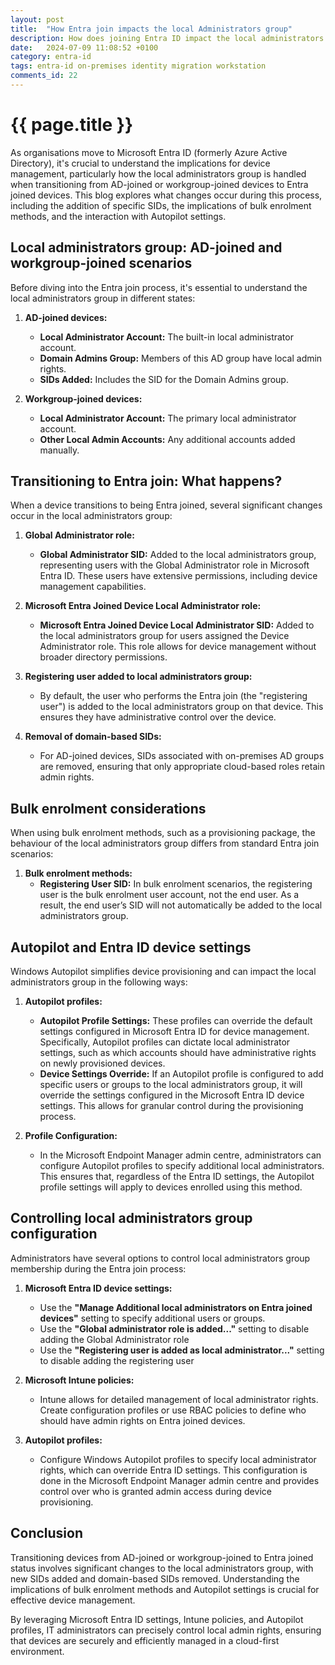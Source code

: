 ```yaml
---
layout: post
title:  "How Entra join impacts the local Administrators group"
description: How does joining Entra ID impact the local administrators group.  What is added and what is removed when you join Entra ID
date:   2024-07-09 11:08:52 +0100
category: entra-id
tags: entra-id on-premises identity migration workstation
comments_id: 22
---
```

<h1>{{ page.title }}</h1>


As organisations move to Microsoft Entra ID (formerly Azure Active Directory), it's crucial to understand the implications for device management, particularly how the local administrators group is handled when transitioning from AD-joined or workgroup-joined devices to Entra joined devices. This blog explores what changes occur during this process, including the addition of specific SIDs, the implications of bulk enrolment methods, and the interaction with Autopilot settings.

## Local administrators group: AD-joined and workgroup-joined scenarios

Before diving into the Entra join process, it's essential to understand the local administrators group in different states:

1. **AD-joined devices:**
   - **Local Administrator Account:** The built-in local administrator account.
   - **Domain Admins Group:** Members of this AD group have local admin rights.
   - **SIDs Added:** Includes the SID for the Domain Admins group.

2. **Workgroup-joined devices:**
   - **Local Administrator Account:** The primary local administrator account.
   - **Other Local Admin Accounts:** Any additional accounts added manually.

## Transitioning to Entra join: What happens?

When a device transitions to being Entra joined, several significant changes occur in the local administrators group:

1. **Global Administrator role:**
   - **Global Administrator SID:** Added to the local administrators group, representing users with the Global Administrator role in Microsoft Entra ID. These users have extensive permissions, including device management capabilities.

2. **Microsoft Entra Joined Device Local Administrator role:**
   - **Microsoft Entra Joined Device Local Administrator SID:** Added to the local administrators group for users assigned the Device Administrator role. This role allows for device management without broader directory permissions.

3. **Registering user added to local administrators group:**
   - By default, the user who performs the Entra join (the "registering user") is added to the local administrators group on that device. This ensures they have administrative control over the device.

4. **Removal of domain-based SIDs:**
   - For AD-joined devices, SIDs associated with on-premises AD groups are removed, ensuring that only appropriate cloud-based roles retain admin rights.

## Bulk enrolment considerations

When using bulk enrolment methods, such as a provisioning package, the behaviour of the local administrators group differs from standard Entra join scenarios:

1. **Bulk enrolment methods:**
   - **Registering User SID:** In bulk enrolment scenarios, the registering user is the bulk enrolment user account, not the end user. As a result, the end user’s SID will not automatically be added to the local administrators group. 

## Autopilot and Entra ID device settings

Windows Autopilot simplifies device provisioning and can impact the local administrators group in the following ways:

1. **Autopilot profiles:**
   - **Autopilot Profile Settings:** These profiles can override the default settings configured in Microsoft Entra ID for device management. Specifically, Autopilot profiles can dictate local administrator settings, such as which accounts should have administrative rights on newly provisioned devices.
   - **Device Settings Override:** If an Autopilot profile is configured to add specific users or groups to the local administrators group, it will override the settings configured in the Microsoft Entra ID device settings. This allows for granular control during the provisioning process.

2. **Profile Configuration:**
   - In the Microsoft Endpoint Manager admin centre, administrators can configure Autopilot profiles to specify additional local administrators. This ensures that, regardless of the Entra ID settings, the Autopilot profile settings will apply to devices enrolled using this method.

## Controlling local administrators group configuration

Administrators have several options to control local administrators group membership during the Entra join process:

1. **Microsoft Entra ID device settings:**
   - Use the **"Manage Additional local administrators on Entra joined devices"** setting to specify additional users or groups. 
   - Use the **"Global administrator role is added..."** setting to disable adding the Global Administrator role
   - Use the **"Registering user is added as local administrator..."** setting to disable adding the registering user

2. **Microsoft Intune policies:**
   - Intune allows for detailed management of local administrator rights. Create configuration profiles or use RBAC policies to define who should have admin rights on Entra joined devices.

3. **Autopilot profiles:**
   - Configure Windows Autopilot profiles to specify local administrator rights, which can override Entra ID settings. This configuration is done in the Microsoft Endpoint Manager admin centre and provides control over who is granted admin access during device provisioning.

## Conclusion

Transitioning devices from AD-joined or workgroup-joined to Entra joined status involves significant changes to the local administrators group, with new SIDs added and domain-based SIDs removed. Understanding the implications of bulk enrolment methods and Autopilot settings is crucial for effective device management.

By leveraging Microsoft Entra ID settings, Intune policies, and Autopilot profiles, IT administrators can precisely control local admin rights, ensuring that devices are securely and efficiently managed in a cloud-first environment.
